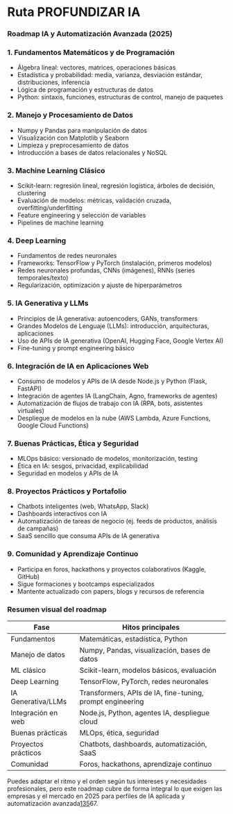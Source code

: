 # Ruta PROFUNDIZAR IA



### **Roadmap IA y Automatización Avanzada (2025)** <a href="#undefined" id="undefined"></a>

### **1. Fundamentos Matemáticos y de Programación**

* Álgebra lineal: vectores, matrices, operaciones básicas
* Estadística y probabilidad: media, varianza, desviación estándar, distribuciones, inferencia
* Lógica de programación y estructuras de datos
* Python: sintaxis, funciones, estructuras de control, manejo de paquetes

### **2. Manejo y Procesamiento de Datos**

* Numpy y Pandas para manipulación de datos
* Visualización con Matplotlib y Seaborn
* Limpieza y preprocesamiento de datos
* Introducción a bases de datos relacionales y NoSQL

### **3. Machine Learning Clásico**

* Scikit-learn: regresión lineal, regresión logística, árboles de decisión, clustering
* Evaluación de modelos: métricas, validación cruzada, overfitting/underfitting
* Feature engineering y selección de variables
* Pipelines de machine learning

### **4. Deep Learning**

* Fundamentos de redes neuronales
* Frameworks: TensorFlow y PyTorch (instalación, primeros modelos)
* Redes neuronales profundas, CNNs (imágenes), RNNs (series temporales/texto)
* Regularización, optimización y ajuste de hiperparámetros

### **5. IA Generativa y LLMs**

* Principios de IA generativa: autoencoders, GANs, transformers
* Grandes Modelos de Lenguaje (LLMs): introducción, arquitecturas, aplicaciones
* Uso de APIs de IA generativa (OpenAI, Hugging Face, Google Vertex AI)
* Fine-tuning y prompt engineering básico

### **6. Integración de IA en Aplicaciones Web**

* Consumo de modelos y APIs de IA desde Node.js y Python (Flask, FastAPI)
* Integración de agentes IA (LangChain, Agno, frameworks de agentes)
* Automatización de flujos de trabajo con IA (RPA, bots, asistentes virtuales)
* Despliegue de modelos en la nube (AWS Lambda, Azure Functions, Google Cloud Functions)

### **7. Buenas Prácticas, Ética y Seguridad**

* MLOps básico: versionado de modelos, monitorización, testing
* Ética en IA: sesgos, privacidad, explicabilidad
* Seguridad en modelos y APIs de IA

### **8. Proyectos Prácticos y Portafolio**

* Chatbots inteligentes (web, WhatsApp, Slack)
* Dashboards interactivos con IA
* Automatización de tareas de negocio (ej. feeds de productos, análisis de campañas)
* SaaS sencillo que consuma APIs de IA generativa

### **9. Comunidad y Aprendizaje Continuo**

* Participa en foros, hackathons y proyectos colaborativos (Kaggle, GitHub)
* Sigue formaciones y bootcamps especializados
* Mantente actualizado con papers, blogs y recursos de referencia

### **Resumen visual del roadmap** <a href="#undefined" id="undefined"></a>

| Fase                | Hitos principales                                         |
| ------------------- | --------------------------------------------------------- |
| Fundamentos         | Matemáticas, estadística, Python                          |
| Manejo de datos     | Numpy, Pandas, visualización, bases de datos              |
| ML clásico          | Scikit-learn, modelos básicos, evaluación                 |
| Deep Learning       | TensorFlow, PyTorch, redes neuronales                     |
| IA Generativa/LLMs  | Transformers, APIs de IA, fine-tuning, prompt engineering |
| Integración en web  | Node.js, Python, agentes IA, despliegue cloud             |
| Buenas prácticas    | MLOps, ética, seguridad                                   |
| Proyectos prácticos | Chatbots, dashboards, automatización, SaaS                |
| Comunidad           | Foros, hackathons, aprendizaje continuo                   |

Puedes adaptar el ritmo y el orden según tus intereses y necesidades profesionales, pero este roadmap cubre de forma integral lo que exigen las empresas y el mercado en 2025 para perfiles de IA aplicada y automatización avanzada[1](https://www.datacamp.com/es/blog/ai-developer-roadmap)[3](https://kschool.com/blog/big-data/aprender-ia-desde-cero-guia-completa-de-inteligencia-artificial-2025/)[5](https://keepcoding.io/blog/aprender-inteligencia-artificial-desde-cero/)67.
